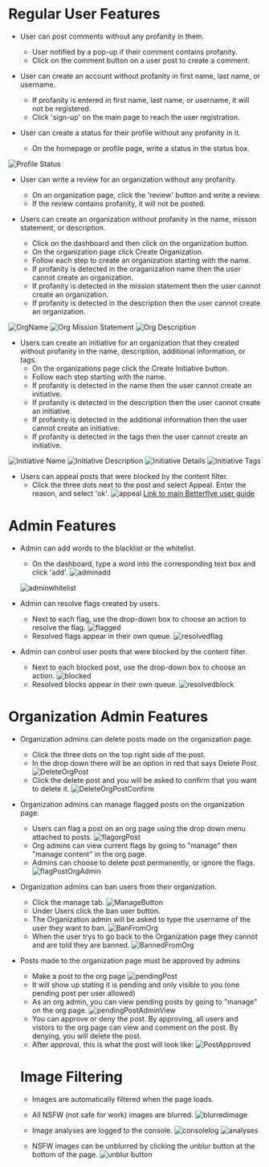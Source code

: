 # Regular User Features
- User can post comments without any profanity in them.
  - User notified by a pop-up if their comment contains profanity.
  - Click on the comment button on a user post to create a comment.

- User can create an account without profanity in first name, last name, or username.
  - If profanity is entered in first name, last name, or username, it will not be registered.
  - Click 'sign-up' on the main page to reach the user registration. 

- User can create a status for their profile without any profanity in it.
  - On the homepage or profile page, write a status in the status box.

![Profile Status](https://user-images.githubusercontent.com/42616554/102121183-2d442300-3e09-11eb-890f-9d44303e75be.png)

- User can write a review for an organization without any profanity.
  - On an organization page, click the 'review' button and write a review.
  - If the review contains profanity, it will not be posted. 

- Users can create an organization without profanity in the name, misson statement, or description.
  - Click on the dashboard and then click on the organization button.
  - On the organization page click Create Organization.
  - Follow each step to create an organization starting with the name.
  - If profanity is detected in the oraganization name then the user cannot create an organization.
  - If profanity is detected in the mission statement then the user cannot create an organization.
  - If profanity is detected in the description then the user cannot create an organization.
  
![OrgName](https://user-images.githubusercontent.com/42616554/102119004-17812e80-3e06-11eb-8193-2e2d1e24cc4a.png)
![Org Mission Statement](https://user-images.githubusercontent.com/42616554/102119173-4f887180-3e06-11eb-95f0-525554ca8633.png)
![Org Description](https://user-images.githubusercontent.com/42616554/102119191-58794300-3e06-11eb-83a1-feba8423a71b.png)
  
- Users can create an initiative for an organization that they created without profanity in the name, description, additional information, or tags.
  - On the organizations page click the Create Initiative button.
  - Follow each step starting with the name.
  - If profanity is detected in the name then the user cannot create an initiative.
  - If profanity is detected in the description then the user cannot create an initiative.
  - If profanity is detected in the additional information then the user cannot create an initiative.
  - If profanity is detected in the tags then the user cannot create an initiative.

![Initiative Name](https://user-images.githubusercontent.com/42616554/102119471-c6be0580-3e06-11eb-9f5b-78646ff289ff.png)
![Initiative Description](https://user-images.githubusercontent.com/42616554/102119519-d89fa880-3e06-11eb-8b33-dc39d07106c2.png)
![Initiative Details](https://user-images.githubusercontent.com/42616554/102119533-dfc6b680-3e06-11eb-8629-1615ef3a6ff5.png)
![Initiative Tags](https://user-images.githubusercontent.com/42616554/102119556-e81ef180-3e06-11eb-87c2-3285cbfd4274.png)

- Users can appeal posts that were blocked by the content filter.
  - Click the three dots next to the post and select Appeal. Enter the reason, and select 'ok'.
![appeal](https://user-images.githubusercontent.com/54246161/107291753-a68d7a00-6a36-11eb-9ce3-34214bce5676.png)
<a href="https://github.com/tms326/Betterflye/blob/content-filter-testing/Documentation/User.md">Link to main Betterflye user guide</a>

# Admin Features

- Admin can add words to the blacklist or the whitelist.
  - On the dashboard, type a word into the corresponding text box and click 'add'.
  ![adminadd](https://user-images.githubusercontent.com/54246161/107291438-2d8e2280-6a36-11eb-9b29-5ada6b9dd216.png)
  
  ![adminwhitelist](https://user-images.githubusercontent.com/54246161/107291479-3e3e9880-6a36-11eb-90bd-50f5a90b716a.png)

- Admin can resolve flags created by users.
  - Next to each flag, use the drop-down box to choose an action to resolve the flag.
  ![flagged](https://user-images.githubusercontent.com/54246161/107291758-a68d7a00-6a36-11eb-9c6a-4db9a48d16ef.png)
  - Resolved flags appear in their own queue.
  ![resolvedflag](https://user-images.githubusercontent.com/54246161/107291764-a9886a80-6a36-11eb-9b07-ddda28cb0630.png)

- Admin can control user posts that were blocked by the content filter.
  - Next to each blocked post, use the drop-down box to choose an action.
  ![blocked](https://user-images.githubusercontent.com/54246161/107291756-a68d7a00-6a36-11eb-82b7-b623014cec78.png)
  - Resolved blocks appear in their own queue.
  ![resolvedblock](https://user-images.githubusercontent.com/54246161/107291763-a8efd400-6a36-11eb-9c2c-aad648e1859d.png)

# Organization Admin Features

- Organization admins can delete posts made on the organization page.
  - Click the three dots on the top right side of the post.
  - In the drop down there will be an option in red that says Delete Post.
  ![DeleteOrgPost](https://user-images.githubusercontent.com/42616554/110187218-8fe40400-7de5-11eb-8759-45d2e91a9fe7.png)
  - Click the delete post and you will be asked to confirm that you want to delete it.
  ![DeleteOrgPostConfirm](https://user-images.githubusercontent.com/42616554/110187364-139df080-7de6-11eb-98f8-a4fb5868348a.png)
- Organization admins can manage flagged posts on the organization page.
  - Users can flag a post on an org page using the drop down menu attached to posts.
  ![flagorgPost](https://user-images.githubusercontent.com/63201996/114227509-16d74f80-9943-11eb-9a33-4e21c6aeaabf.PNG)
  - Org admins can view current flags by going to "manage" then "manage content" in the org page.
  - Admins can choose to delete post permanently, or ignore the flags. 
  ![flagPostOrgAdmin](https://user-images.githubusercontent.com/63201996/114227881-9d8c2c80-9943-11eb-8d28-e8c3a89f6ed2.PNG)

- Organization admins can ban users from their organization.
  - Click the manage tab.
  ![ManageButton](https://user-images.githubusercontent.com/42616554/110187515-9fb01800-7de6-11eb-8a29-a16ed20d5780.png)
  - Under Users click the ban user button.
  - The Organization admin will be asked to type the username of the user they want to ban.
  ![BanFromOrg](https://user-images.githubusercontent.com/42616554/110187592-db4ae200-7de6-11eb-9bd5-8c6b366f678e.png)
  - When the user trys to go back to the Organization page they cannot and are told they are banned.
  ![BannedFromOrg](https://user-images.githubusercontent.com/42616554/110187640-06353600-7de7-11eb-9782-6a9e2d9bebcd.png)

- Posts made to the organization page must be approved by admins
  - Make a post to the org page
  ![pendingPost](https://user-images.githubusercontent.com/63201996/114226302-6b79cb00-9941-11eb-87b0-b04675bfb9f2.PNG)
  - It will show up stating it is pending and only visible to you (one pending post per user allowed)
  - As an org admin, you can view pending posts by going to "manage" on the org page. 
  ![pendingPostAdminView](https://user-images.githubusercontent.com/63201996/114226690-e216c880-9941-11eb-8df3-d255c1d122df.PNG)
  - You can approve or deny the post. By approving, all users and vistors to the org page can view and comment on the post. By denying, you will delete the post. 
  - After approval, this is what the post will look like:
  ![PostApproved](https://user-images.githubusercontent.com/63201996/114226796-1094a380-9942-11eb-968a-2459bacdec17.PNG)
 
  # Image Filtering
  
  - Images are automatically filtered when the page loads.
  - All NSFW (not safe for work) images are blurred.
  ![blurredimage](https://user-images.githubusercontent.com/40703034/114084423-280a5880-987e-11eb-807f-69a7980d8e7e.png)
  
  - Image analyses are logged to the console.
  ![consolelog](https://user-images.githubusercontent.com/40703034/114085402-5472a480-987f-11eb-8299-cdf2742ff3d4.png)
  ![analyses](https://user-images.githubusercontent.com/40703034/114085517-7bc97180-987f-11eb-8b79-cd079e5daad3.png)
  
  - NSFW images can be unblurred by clicking the unblur button at the bottom of the page.
  ![unblur button](https://user-images.githubusercontent.com/40703034/114086041-217ce080-9880-11eb-8a4f-8efb50bda067.png)

